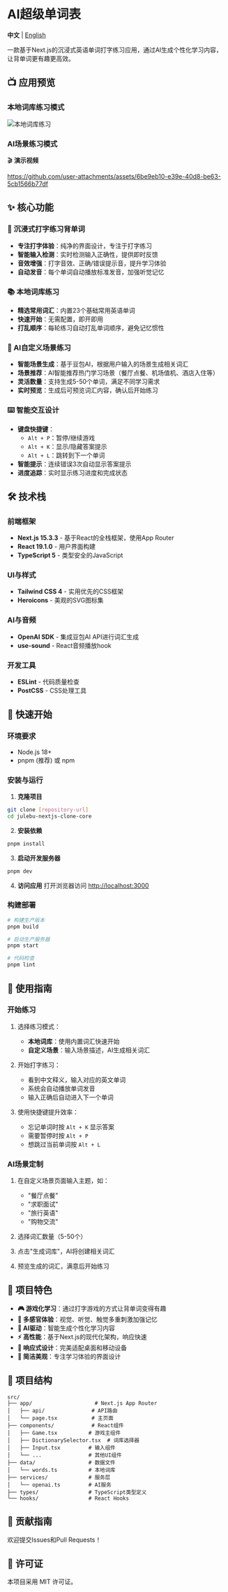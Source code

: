 # AI超级单词表

**中文** | [English](README.en.md)

一款基于Next.js的沉浸式英语单词打字练习应用，通过AI生成个性化学习内容，让背单词更有趣更高效。

## 📺 应用预览

### 本地词库练习模式
![本地词库练习](.assets/local-practice.gif)

### AI场景练习模式
🎬 **演示视频**

https://github.com/user-attachments/assets/6be9eb10-e39e-40d8-be63-5cb1566b77df

## ✨ 核心功能

### 🎯 沉浸式打字练习背单词
- **专注打字体验**：纯净的界面设计，专注于打字练习
- **智能输入检测**：实时检测输入正确性，提供即时反馈
- **音效增强**：打字音效、正确/错误提示音，提升学习体验
- **自动发音**：每个单词自动播放标准发音，加强听觉记忆

### 📚 本地词库练习
- **精选常用词汇**：内置23个基础常用英语单词
- **快速开始**：无需配置，即开即用
- **打乱顺序**：每轮练习自动打乱单词顺序，避免记忆惯性

### 🤖 AI自定义场景练习
- **智能场景生成**：基于豆包AI，根据用户输入的场景生成相关词汇
- **场景推荐**：AI智能推荐热门学习场景（餐厅点餐、机场值机、酒店入住等）
- **灵活数量**：支持生成5-50个单词，满足不同学习需求
- **实时预览**：生成后可预览词汇内容，确认后开始练习

### ⌨️ 智能交互设计
- **键盘快捷键**：
  - `Alt + P`：暂停/继续游戏
  - `Alt + K`：显示/隐藏答案提示
  - `Alt + L`：跳转到下一个单词
- **智能提示**：连续错误3次自动显示答案提示
- **进度追踪**：实时显示练习进度和完成状态

## 🛠 技术栈

### 前端框架
- **Next.js 15.3.3** - 基于React的全栈框架，使用App Router
- **React 19.1.0** - 用户界面构建
- **TypeScript 5** - 类型安全的JavaScript

### UI与样式
- **Tailwind CSS 4** - 实用优先的CSS框架
- **Heroicons** - 美观的SVG图标集

### AI与音频
- **OpenAI SDK** - 集成豆包AI API进行词汇生成
- **use-sound** - React音频播放hook

### 开发工具
- **ESLint** - 代码质量检查
- **PostCSS** - CSS处理工具

## 🚀 快速开始

### 环境要求
- Node.js 18+ 
- pnpm (推荐) 或 npm

### 安装与运行

1. **克隆项目**
```bash
git clone [repository-url]
cd julebu-nextjs-clone-core
```

2. **安装依赖**
```bash
pnpm install
```

3. **启动开发服务器**
```bash
pnpm dev
```

4. **访问应用**
打开浏览器访问 [http://localhost:3000](http://localhost:3000)

### 构建部署

```bash
# 构建生产版本
pnpm build

# 启动生产服务器
pnpm start

# 代码检查
pnpm lint
```

## 📖 使用指南

### 开始练习
1. 选择练习模式：
   - **本地词库**：使用内置词汇快速开始
   - **自定义场景**：输入场景描述，AI生成相关词汇

2. 开始打字练习：
   - 看到中文释义，输入对应的英文单词
   - 系统会自动播放单词发音
   - 输入正确后自动进入下一个单词

3. 使用快捷键提升效率：
   - 忘记单词时按 `Alt + K` 显示答案
   - 需要暂停时按 `Alt + P`
   - 想跳过当前单词按 `Alt + L`

### AI场景定制
1. 在自定义场景页面输入主题，如：
   - "餐厅点餐"
   - "求职面试"
   - "旅行英语"
   - "购物交流"

2. 选择词汇数量（5-50个）

3. 点击"生成词库"，AI将创建相关词汇

4. 预览生成的词汇，满意后开始练习

## 🎯 项目特色

- **🎮 游戏化学习**：通过打字游戏的方式让背单词变得有趣
- **🎵 多感官体验**：视觉、听觉、触觉多重刺激加强记忆
- **🧠 AI驱动**：智能生成个性化学习内容
- **⚡ 高性能**：基于Next.js的现代化架构，响应快速
- **📱 响应式设计**：完美适配桌面和移动设备
- **🎨 简洁美观**：专注学习体验的界面设计

## 📁 项目结构

```
src/
├── app/                    # Next.js App Router
│   ├── api/               # API路由
│   └── page.tsx           # 主页面
├── components/            # React组件
│   ├── Game.tsx          # 游戏主组件
│   ├── DictionarySelector.tsx  # 词库选择器
│   ├── Input.tsx         # 输入组件
│   └── ...               # 其他UI组件
├── data/                 # 数据文件
│   └── words.ts          # 本地词库
├── services/             # 服务层
│   └── openai.ts         # AI服务
├── types/                # TypeScript类型定义
└── hooks/                # React Hooks
```

## 🤝 贡献指南

欢迎提交Issues和Pull Requests！

## 📄 许可证

本项目采用 MIT 许可证。
